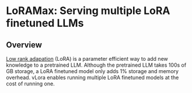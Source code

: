 # LoRAMax: Serving multiple LoRA finetuned LLMs


## Overview

[Low rank adapation](https://arxiv.org/abs/2106.09685) (LoRA) is a parameter efficient way to add new knowledge to a pretrained LLM. Although the pretrained LLM takes 100s of GB storage, a LoRA finetuned model only adds 1% storage and memory overhead. vLora enables running multiple LoRA finetuned models at the cost of running one.

